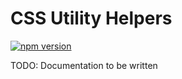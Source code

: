 # CSS Utility Helpers

[![npm version](https://badge.fury.io/js/css-helper-utils.svg)](https://badge.fury.io/js/css-helper-utils)

TODO: Documentation to be written